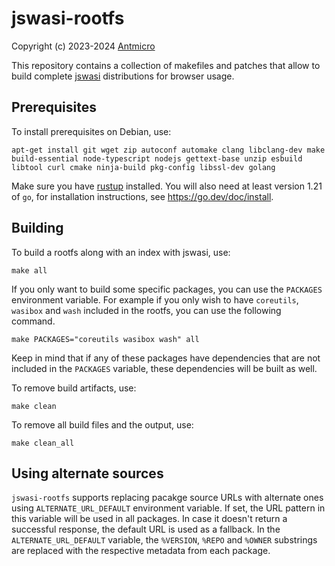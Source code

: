 # jswasi-rootfs

Copyright (c) 2023-2024 [Antmicro](https://www.antmicro.com)

This repository contains a collection of makefiles and patches that allow to build complete [jswasi](https://github.com/antmicro/jswasi) distributions for browser usage.

## Prerequisites

To install prerequisites on Debian, use:
```
apt-get install git wget zip autoconf automake clang libclang-dev make build-essential node-typescript nodejs gettext-base unzip esbuild libtool curl cmake ninja-build pkg-config libssl-dev golang
```

Make sure you have [rustup](https://www.rust-lang.org/tools/install) installed.
You will also need at least version 1.21 of `go`, for installation instructions, see https://go.dev/doc/install.

## Building

To build a rootfs along with an index with jswasi, use:
```
make all
```

If you only want to build some specific packages, you can use the `PACKAGES` environment variable.
For example if you only wish to have `coreutils`, `wasibox` and `wash` included in the rootfs, you can use the following command.
```
make PACKAGES="coreutils wasibox wash" all
```
Keep in mind that if any of these packages have dependencies that are not included in the `PACKAGES` variable, these dependencies will be built as well.

To remove build artifacts, use:
```
make clean
```

To remove all build files and the output, use:
```
make clean_all
```

## Using alternate sources

`jswasi-rootfs` supports replacing pacakge source URLs with alternate ones using `ALTERNATE_URL_DEFAULT` environment variable.
If set, the URL pattern in this variable will be used in all packages.
In case it doesn't return a successful response, the default URL is used as a fallback.
In the `ALTERNATE_URL_DEFAULT` variable, the `%VERSION`, `%REPO` and `%OWNER` substrings are replaced with the respective metadata from each package.
